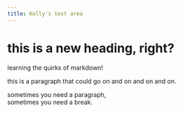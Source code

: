 ```yaml
---
title: Kelly's test area
---
```


# this is a new heading, right? 

</p> learning the quirks of markdown! </p>
<p> this is a paragraph that could go on and on and on and on. </p>
<p> sometimes you need a paragraph, <br>
sometimes you need a break.</p>
